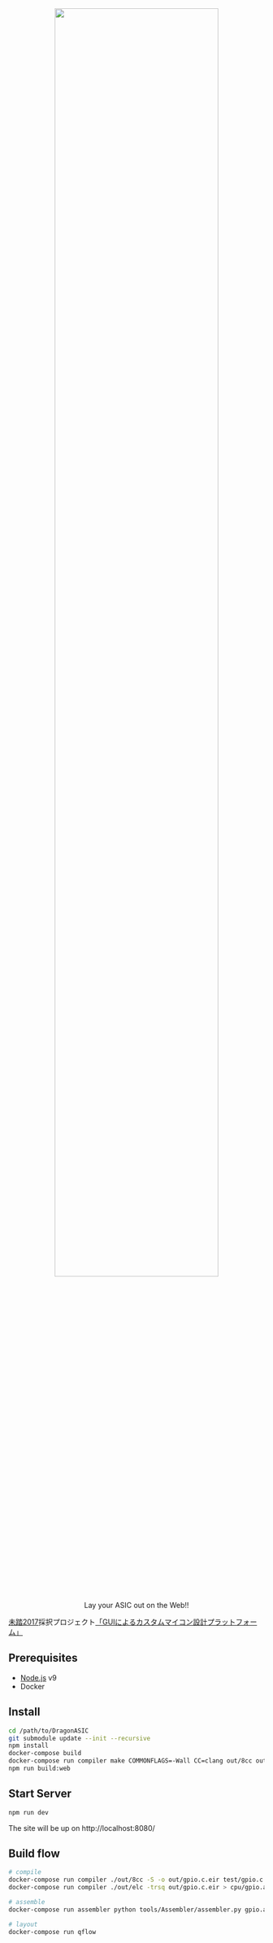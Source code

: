 <div align="center">
  <a href="https://github.com/DragonASIC/DragonASIC">
    <img width="80%" vspace="" hspace="25"
      src="https://i.imgur.com/kjcqW4M.png">
  </a>
  <p>Lay your ASIC out on the Web!!<p>
</div>

[未踏2017][mitou]採択プロジェクト[「GUIによるカスタムマイコン設計プラットフォーム」][project]

[mitou]: https://www.ipa.go.jp/jinzai/mitou/2017/
[project]: https://www.ipa.go.jp/jinzai/mitou/2017/gaiyou_f-1.html

## Prerequisites

* [Node.js](https://nodejs.org/en/) v9
* Docker

## Install

```sh
cd /path/to/DragonASIC
git submodule update --init --recursive
npm install
docker-compose build
docker-compose run compiler make COMMONFLAGS=-Wall CC=clang out/8cc out/elc
npm run build:web
```

## Start Server

```sh
npm run dev
```

The site will be up on http://localhost:8080/

## Build flow

```sh
# compile
docker-compose run compiler ./out/8cc -S -o out/gpio.c.eir test/gpio.c
docker-compose run compiler ./out/elc -trsq out/gpio.c.eir > cpu/gpio.asm

# assemble
docker-compose run assembler python tools/Assembler/assembler.py gpio.asm

# layout
docker-compose run qflow
```
